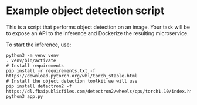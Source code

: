 # Example object detection script
This is a script that performs object detection on an image. Your task will be to expose an
API to the inference and Dockerize the resulting microservice.

To start the inference, use:

```
python3 -m venv venv
. venv/bin/activate
# Install requirements
pip install -r requirements.txt -f https://download.pytorch.org/whl/torch_stable.html
# Install the object detection toolkit we will use
pip install detectron2 -f https://dl.fbaipublicfiles.com/detectron2/wheels/cpu/torch1.10/index.html
python3 app.py
```
